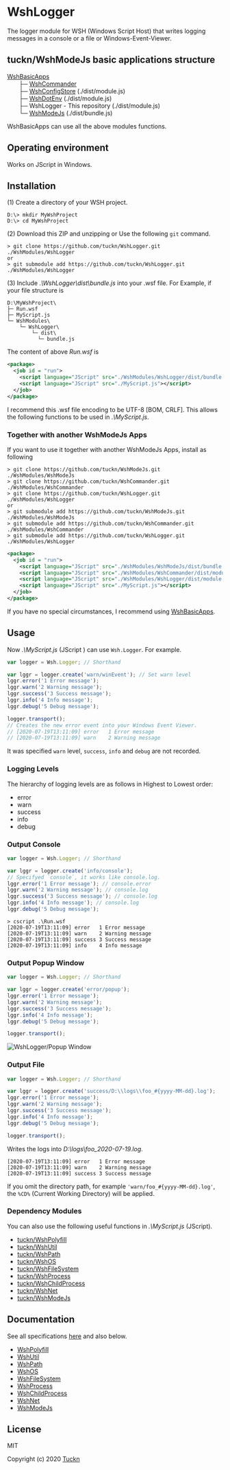 # WshLogger

The logger module for WSH (Windows Script Host) that writes logging messages in a console or a file or Windows-Event-Viewer.

## tuckn/WshModeJs basic applications structure

[WshBasicApps](https://github.com/tuckn/WshBasicPackage)  
&emsp;&emsp;├─ [WshCommander](https://github.com/tuckn/WshCommander)  
&emsp;&emsp;├─ [WshConfigStore](https://github.com/tuckn/WshConfigStore) (./dist/module.js)  
&emsp;&emsp;├─ [WshDotEnv](https://github.com/tuckn/WshDotEnv) (./dist/module.js)  
&emsp;&emsp;├─ WshLogger - This repository (./dist/module.js)  
&emsp;&emsp;└─ [WshModeJs](https://github.com/tuckn/WshModeJs) (./dist/bundle.js)

WshBasicApps can use all the above modules functions.

## Operating environment

Works on JScript in Windows.

## Installation

(1) Create a directory of your WSH project.

```console
D:\> mkdir MyWshProject
D:\> cd MyWshProject
```

(2) Download this ZIP and unzipping or Use the following `git` command.

```console
> git clone https://github.com/tuckn/WshLogger.git ./WshModules/WshLogger
or
> git submodule add https://github.com/tuckn/WshLogger.git ./WshModules/WshLogger
```

(3) Include _.\\WshLogger\\dist\\bundle.js_ into your .wsf file.
For Example, if your file structure is

```console
D:\MyWshProject\
├─ Run.wsf
├─ MyScript.js
└─ WshModules\
    └─ WshLogger\
        └─ dist\
          └─ bundle.js
```

The content of above _Run.wsf_ is

```xml
<package>
  <job id = "run">
    <script language="JScript" src="./WshModules/WshLogger/dist/bundle.js"></script>
    <script language="JScript" src="./MyScript.js"></script>
  </job>
</package>
```

I recommend this .wsf file encoding to be UTF-8 [BOM, CRLF].
This allows the following functions to be used in _.\\MyScript.js_.

### Together with another WshModeJs Apps

If you want to use it together with another WshModeJs Apps, install as following

```console
> git clone https://github.com/tuckn/WshModeJs.git ./WshModules/WshModeJs
> git clone https://github.com/tuckn/WshCommander.git ./WshModules/WshCommander
> git clone https://github.com/tuckn/WshLogger.git ./WshModules/WshLogger
or
> git submodule add https://github.com/tuckn/WshModeJs.git ./WshModules/WshModeJs
> git submodule add https://github.com/tuckn/WshCommander.git ./WshModules/WshCommander
> git submodule add https://github.com/tuckn/WshLogger.git ./WshModules/WshLogger
```

```xml
<package>
  <job id = "run">
    <script language="JScript" src="./WshModules/WshModeJs/dist/bundle.js"></script>
    <script language="JScript" src="./WshModules/WshCommander/dist/module.js"></script>
    <script language="JScript" src="./WshModules/WshLogger/dist/module.js"></script>
    <script language="JScript" src="./MyScript.js"></script>
  </job>
</package>
```

If you have no special circumstances, I recommend using [WshBasicApps](https://github.com/tuckn/WshBasicPackage).

## Usage

Now _.\\MyScript.js_ (JScript ) can use `Wsh.Logger`.
For example.

```js
var logger = Wsh.Logger; // Shorthand

var lggr = logger.create('warn/winEvent'); // Set warn level
lggr.error('1 Error message');
lggr.warn('2 Warning message');
lggr.success('3 Success message');
lggr.info('4 Info message');
lggr.debug('5 Debug message');

logger.transport();
// Creates the new error event into your Windows Event Viewer.
// [2020-07-19T13:11:09] error   1 Error message
// [2020-07-19T13:11:09] warn    2 Warning message
```

It was specified `warn` level, `success`, `info` and `debug` are not recorded.

### Logging Levels

The hierarchy of logging levels are as follows in Highest to Lowest order:

- error
- warn
- success
- info
- debug

### Output Console

```js
var logger = Wsh.Logger; // Shorthand

var lggr = logger.create('info/console');
// Specifyed `console`, it works like console.log.
lggr.error('1 Error message'); // console.error
lggr.warn('2 Warning message'); // console.log
lggr.success('3 Success message'); // console.log
lggr.info('4 Info message'); // console.log
lggr.debug('5 Debug message');
```

```console
> cscript .\Run.wsf
[2020-07-19T13:11:09] error   1 Error message
[2020-07-19T13:11:09] warn    2 Warning message
[2020-07-19T13:11:09] success 3 Success message
[2020-07-19T13:11:09] info    4 Info message
```

### Output Popup Window

```js
var logger = Wsh.Logger; // Shorthand

var lggr = logger.create('error/popup');
lggr.error('1 Error message');
lggr.warn('2 Warning message');
lggr.success('3 Success message');
lggr.info('4 Info message');
lggr.debug('5 Debug message');

logger.transport();
```

![WshLogger/Popup Window](https://docs.tuckn.net/WshLogger/img/log-popup-window.png)

### Output File

```js
var logger = Wsh.Logger; // Shorthand

var lggr = logger.create('success/D:\\logs\\foo_#{yyyy-MM-dd}.log');
lggr.error('1 Error message');
lggr.warn('2 Warning message');
lggr.success('3 Success message');
lggr.info('4 Info message');
lggr.debug('5 Debug message');

logger.transport();
```

Writes the logs into _D:\\logs\\foo_2020-07-19.log_.

```log
[2020-07-19T13:11:09] error   1 Error message
[2020-07-19T13:11:09] warn    2 Warning message
[2020-07-19T13:11:09] success 3 Success message
```

If you omit the directory path, for example `'warn/foo_#{yyyy-MM-dd}.log'`, the `%CD%` (Current Working Directory) will be applied.

### Dependency Modules

You can also use the following useful functions in _.\\MyScript.js_ (JScript).

- [tuckn/WshPolyfill](https://github.com/tuckn/WshPolyfill)
- [tuckn/WshUtil](https://github.com/tuckn/WshUtil)
- [tuckn/WshPath](https://github.com/tuckn/WshPath)
- [tuckn/WshOS](https://github.com/tuckn/WshOS)
- [tuckn/WshFileSystem](https://github.com/tuckn/WshFileSystem)
- [tuckn/WshProcess](https://github.com/tuckn/WshProcess)
- [tuckn/WshChildProcess](https://github.com/tuckn/WshChildProcess)
- [tuckn/WshNet](https://github.com/tuckn/WshNet)
- [tuckn/WshModeJs](https://github.com/tuckn/WshModeJs)

## Documentation

See all specifications [here](https://docs.tuckn.net/WshLogger) and also below.

- [WshPolyfill](https://docs.tuckn.net/WshPolyfill)
- [WshUtil](https://docs.tuckn.net/WshUtil)
- [WshPath](https://docs.tuckn.net/WshPath)
- [WshOS](https://docs.tuckn.net/WshOS)
- [WshFileSystem](https://docs.tuckn.net/WshFileSystem)
- [WshProcess](https://docs.tuckn.net/WshProcess)
- [WshChildProcess](https://docs.tuckn.net/WshChildProcess)
- [WshNet](https://docs.tuckn.net/WshNet)
- [WshModeJs](https://docs.tuckn.net/WshModeJs)

## License

MIT

Copyright (c) 2020 [Tuckn](https://github.com/tuckn)
